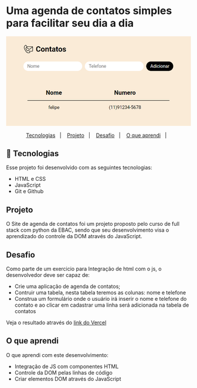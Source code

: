 # Uma agenda de contatos simples para facilitar seu dia a dia

<p align="center">
  <img alt="License" src="./assets/preview.png">
</p>

<p align="center">
  <a href="#-tecnologias">Tecnologias</a>&nbsp;&nbsp;&nbsp;|&nbsp;&nbsp;&nbsp;
  <a href="#projeto">Projeto</a>&nbsp;&nbsp;&nbsp;|&nbsp;&nbsp;&nbsp;
  <a href="#desafio">Desafio</a>&nbsp;&nbsp;&nbsp;|&nbsp;&nbsp;&nbsp;
  <a href="#O-que-aprendi">O que aprendi</a>&nbsp;&nbsp;&nbsp;|&nbsp;&nbsp;&nbsp;
</p>

## 🚀 Tecnologias

Esse projeto foi desenvolvido com as seguintes tecnologias:

- HTML e CSS
- JavaScript
- Git e Github

## Projeto

O Site de agenda de contatos foi um projeto proposto pelo curso de full stack com python da EBAC, sendo que seu desenvolvimento visa o aprendizado do controle da DOM através do JavaScript.

## Desafio

Como parte de um exercicio para Integração de html com o js, o desenvolvedor deve ser capaz de:

- Crie uma aplicação de agenda de contatos;
- Contruir uma tabela, nesta tabela teremos as colunas:
nome e telefone
- Construa um formulário onde o usuário irá inserir o
nome e telefone do contato e ao clicar em cadastrar
uma linha será adicionada na tabela de contatos

Veja o resultado através do <a href="https://vercel.com/felipesilm/agenda-contato">link do Vercel</a>

## O que aprendi

O que aprendi com este desenvolvimento:

- Integração de JS com componentes HTML
- Controle da DOM pelas linhas de código
- Criar elementos DOM através do JavaScript
